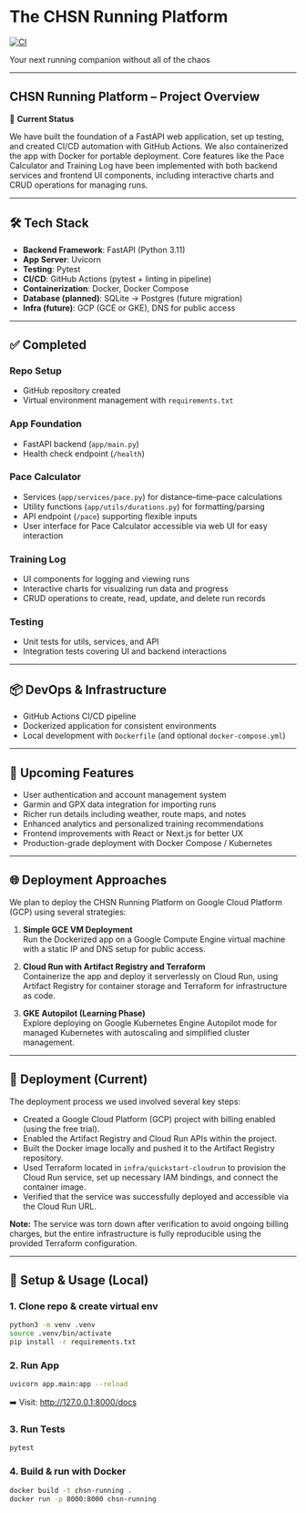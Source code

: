 # The CHSN Running Platform

[![CI](https://github.com/austinhogan11/chsn-running-platform/actions/workflows/ci.yml/badge.svg)](https://github.com/austinhogan11/chsn-running-platform/actions/workflows/ci.yml)


Your next running companion without all of the chaos

---

## CHSN Running Platform – Project Overview

🚀 **Current Status**

We have built the foundation of a FastAPI web application, set up testing, and created CI/CD automation with GitHub Actions. We also containerized the app with Docker for portable deployment. Core features like the Pace Calculator and Training Log have been implemented with both backend services and frontend UI components, including interactive charts and CRUD operations for managing runs.

---

## 🛠️ Tech Stack

- **Backend Framework**: FastAPI (Python 3.11)  
- **App Server**: Uvicorn  
- **Testing**: Pytest  
- **CI/CD**: GitHub Actions (pytest + linting in pipeline)  
- **Containerization**: Docker, Docker Compose  
- **Database (planned)**: SQLite → Postgres (future migration)  
- **Infra (future)**: GCP (GCE or GKE), DNS for public access  

---

## ✅ Completed

### Repo Setup
- GitHub repository created  
- Virtual environment management with `requirements.txt`

### App Foundation
- FastAPI backend (`app/main.py`)  
- Health check endpoint (`/health`)  

### Pace Calculator
- Services (`app/services/pace.py`) for distance–time–pace calculations  
- Utility functions (`app/utils/durations.py`) for formatting/parsing  
- API endpoint (`/pace`) supporting flexible inputs  
- User interface for Pace Calculator accessible via web UI for easy interaction

### Training Log
- UI components for logging and viewing runs  
- Interactive charts for visualizing run data and progress  
- CRUD operations to create, read, update, and delete run records  

### Testing
- Unit tests for utils, services, and API  
- Integration tests covering UI and backend interactions  

---

## 📦 DevOps & Infrastructure
- GitHub Actions CI/CD pipeline  
- Dockerized application for consistent environments  
- Local development with `Dockerfile` (and optional `docker-compose.yml`)  

---

## 🚧 Upcoming Features

- User authentication and account management system  
- Garmin and GPX data integration for importing runs  
- Richer run details including weather, route maps, and notes  
- Enhanced analytics and personalized training recommendations  
- Frontend improvements with React or Next.js for better UX  
- Production-grade deployment with Docker Compose / Kubernetes  

---

## 🌐 Deployment Approaches

We plan to deploy the CHSN Running Platform on Google Cloud Platform (GCP) using several strategies:

1. **Simple GCE VM Deployment**  
   Run the Dockerized app on a Google Compute Engine virtual machine with a static IP and DNS setup for public access.

2. **Cloud Run with Artifact Registry and Terraform**  
   Containerize the app and deploy it serverlessly on Cloud Run, using Artifact Registry for container storage and Terraform for infrastructure as code.

3. **GKE Autopilot (Learning Phase)**  
   Explore deploying on Google Kubernetes Engine Autopilot mode for managed Kubernetes with autoscaling and simplified cluster management.

---

## 🚀 Deployment (Current)

The deployment process we used involved several key steps:

- Created a Google Cloud Platform (GCP) project with billing enabled (using the free trial).
- Enabled the Artifact Registry and Cloud Run APIs within the project.
- Built the Docker image locally and pushed it to the Artifact Registry repository.
- Used Terraform located in `infra/quickstart-cloudrun` to provision the Cloud Run service, set up necessary IAM bindings, and connect the container image.
- Verified that the service was successfully deployed and accessible via the Cloud Run URL.

**Note:** The service was torn down after verification to avoid ongoing billing charges, but the entire infrastructure is fully reproducible using the provided Terraform configuration.

---

## 📖 Setup & Usage (Local)

### 1. Clone repo & create virtual env
```bash
python3 -m venv .venv
source .venv/bin/activate
pip install -r requirements.txt
```

### 2. Run App
```bash
uvicorn app.main:app --reload
```
➡️ Visit: http://127.0.0.1:8000/docs

### 3. Run Tests
```bash
pytest
```

### 4. Build & run with Docker
```bash
docker build -t chsn-running .
docker run -p 8000:8000 chsn-running
```